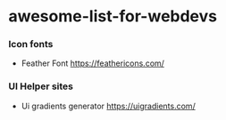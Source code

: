 # awesome-list-for-webdevs

### Icon fonts

- Feather Font https://feathericons.com/

### UI Helper sites

- Ui gradients generator https://uigradients.com/
